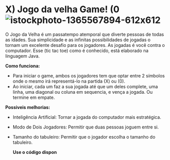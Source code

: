  #                                     X) Jogo da velha Game! (0![istockphoto-1365567894-612x612](https://github.com/user-attachments/assets/1c4caa57-e414-49af-bc4c-c3441403bbf7)

   O Jogo da Velha é um passatempo atemporal que diverte pessoas de todas as idades. Sua simplicidade e as infinitas possibilidades de jogadas o tornam um excelente desafio para os jogadores. As jogadas é você contra o computador. Esse (tic tac toe) como é conhecido, está elaborado na linguagem Java.

**Como funciona:**

   - Para iniciar o game, ambos os jogadores tem que optar entre 2 símbolos onde o mesmo irá representá-lo na partida (X) ou (0).
   - Ao iniciar, cada um faz a sua jogada até que um deles complete, uma linha, uma diagonal ou coluna em sequencia, e vença a jogada. Ou termine em empate.

 **Possiveis melhorias:**

- Inteligência Artificial: Tornar a jogada do computador mais estratégica.
- Modo de Dois Jogadores: Permitir que duas pessoas joguem entre si.
- Tamanho do tabuleiro: Permitir que o jogador escolha o tamanho do tabuleiro.





     **Use o código dispon**
